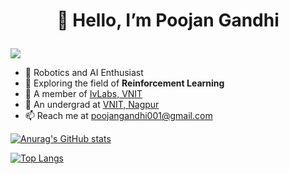 # <p align="center">👋 Hello, I’m Poojan Gandhi</p>


![](https://komarev.com/ghpvc/?username=poojan1202&color=0000ff&style=plastic)





- 🌱 Robotics and AI Enthusiast
- 🌱 Exploring the field of **Reinforcement Learning**
- :robot: A member of [IvLabs, VNIT](https://www.ivlabs.in/)
- :school: An undergrad at [VNIT, Nagpur](https://vnit.ac.in/)
- 📫 Reach me at poojangandhi001@gmail.com


[![Anurag's GitHub stats](https://github-readme-stats.vercel.app/api?username=poojan1202&border_color=0000ff&title_color=0000ff&show_icons=true&theme=chartreuse-dark&icon_color=0000ff)](https://github.com/anuraghazra/github-readme-stats)


[![Top Langs](https://github-readme-stats.vercel.app/api/top-langs/?username=poojan1202&layout=compact&title_color=0000ff&border_color=0000ff&show_icons=true&theme=chartreuse-dark&icon_color=0000ff)
](https://github.com/anuraghazra/github-readme-stats)
<!---
poojan1202/poojan1202 is a ✨ special ✨ repository because its `README.md` (this file) appears on your GitHub profile.
You can click the Preview link to take a look at your changes.
--->
